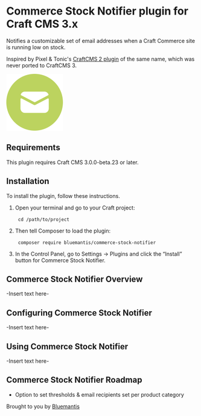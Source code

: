 # Commerce Stock Notifier plugin for Craft CMS 3.x

Notifies a customizable set of email addresses when a Craft Commerce site is running low on stock.

Inspired by Pixel & Tonic's [CraftCMS 2 plugin](https://github.com/pixelandtonic/CommerceStockNotifier) of the same name, which was never ported to CraftCMS 3.

![Screenshot](resources/img/plugin-logo.png)

## Requirements

This plugin requires Craft CMS 3.0.0-beta.23 or later.

## Installation

To install the plugin, follow these instructions.

1. Open your terminal and go to your Craft project:

        cd /path/to/project

2. Then tell Composer to load the plugin:

        composer require bluemantis/commerce-stock-notifier

3. In the Control Panel, go to Settings → Plugins and click the “Install” button for Commerce Stock Notifier.

## Commerce Stock Notifier Overview

-Insert text here-

## Configuring Commerce Stock Notifier

-Insert text here-

## Using Commerce Stock Notifier

-Insert text here-

## Commerce Stock Notifier Roadmap

* Option to set thresholds & email recipients set per product category

Brought to you by [Bluemantis](https://bluemantis.com)
